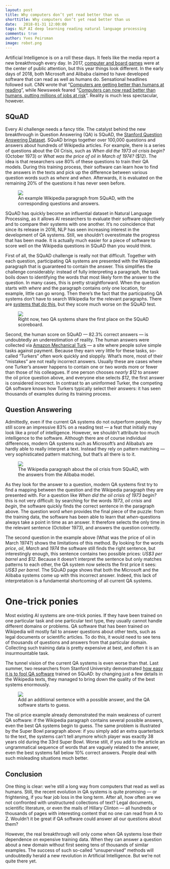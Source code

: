 ```yaml
---
layout: post
title: Why computers don’t yet read better than us
shorttitle: Why computers don’t yet read better than us
date:   2018-01-31 12:00:00
tags: NLP AI deep learning reading natural language processing
comments: true
author: Yves Peirsman
image: robot.png
---
```


<p class="first">
Artificial Intelligence is on a roll these days. It feels like the media report a new breakthrough every day. 
In 2017, <a href="https://newatlas.com/ai-2017-beating-humans-games/52741/">computer and board games</a> were at 
the center of public attention, but this year things look different. In the early days of 2018, both Microsoft 
and Alibaba claimed to have developed software that can read as well as humans do. Sensational headlines followed 
suit. CNN wrote that “<a href="http://money.cnn.com/2018/01/15/technology/reading-robot-alibaba-microsoft-stanford/index.html">Computers are getting better than humans at reading</a>”, while Newsweek feared “<a href="http://money.cnn.com/2018/01/15/technology/reading-robot-alibaba-microsoft-stanford/index.html">Computers can now read better than humans, putting millions 
of jobs at risk</a>”. Reality is much less spectacular, however.
</p>

## SQuAD

<p>Every AI challenge needs a fancy title. The catalyst behind the new breakthrough in Question Answering (QA) is 
SQuAD, the <a href="https://rajpurkar.github.io/SQuAD-explorer/">Stanford Question Answering Dataset</a>. SQuAD brings together over 100,000 questions and answers about hundreds of Wikipedia articles. For example, there is a series of questions about the Oil Crisis, such as <em>When did the 1973 oil crisis begin?</em> (October 1973) or <em>What was the price of oil in March of 1974?</em> (&dollar;12). The idea is that researchers use 80&#37; of these questions to train their QA models. During this training process, their software can learn how to find the answers in the texts and pick up the difference between various question words such as <em>where</em> and <em>when</em>. Afterwards, it is evaluated on the remaining 20&#37; of the questions it has never seen before.</p>

<figure class="padded2">
<img class="img-fluid" src="https://www.dropbox.com/s/88iftblw9rwv5ja/Screenshot%202018-01-17%2014.04.55.png?raw=1" />
<figcaption>An example Wikipedia paragraph from SQuAD, with the corresponding questions and answers.</figcaption>
</figure>

<p>SQuAD has quickly become an influential dataset in Natural Language Processing, 
as it allows AI researchers to evaluate their software objectively and to compare their systems with one another. It’s no coincidence that since its release in 2016, NLP
has seen increasing interest in the development of QA systems. Still, we shouldn’t overestimate the progress that has been made. It is actually much easier for a piece of software to score well on the Wikipedia questions in SQuAD than you would think.</p>

<p>First of all, the SQuAD challenge is really not that difficult. Together with each question, participating
QA systems are presented with the Wikipedia paragraph that is guaranteed to
contain the answer. This simplifies the challenge considerably: instead of fully interpreting a paragraph, the task boils down
to identifying the words that most likely form the answer to the question. In many cases, this is pretty straightforward.
When the question starts with <em>where</em> and the paragraph contains only one location, for example, 
little can go wrong. Then there’s the fact that the participating QA systems don’t have to search Wikipedia for the relevant paragraphs. There are <a href="https://arxiv.org/pdf/1704.00051.pdf">systems that do this</a>, but they score much worse on the SQuAD test.</p>

<figure class="padded2">
<img class="img-fluid" src="https://www.dropbox.com/s/sads42mxjiqsof8/Screenshot%202018-01-17%2022.11.07.png?raw=1" />
<figcaption>Right now, two QA systems share the first place on the SQuAD scoreboard.</figcaption>
</figure>

<p>Second, the human score on SQuAD &mdash; 82.3&#37; correct answers &mdash; is undoubtedly an underestimation of reality. 
The human answers were collected via <a href="https://www.mturk.com/">Amazon Mechanical Turk</a> &mdash; a site where people solve simple tasks against payment. 
Because they earn very little for these tasks, so-called “Turkers” often work quickly and sloppily. What’s more, 
most of their “mistakes” are not really incorrect answers. Usually these are cases where one Turker’s answer happens to contain 
one or two words more or fewer than those of his colleagues. If one person chooses <em>nearly &dollar;12</em> to answer the oil 
price question above, and everyone else selects <em>&dollar;12</em>, the first answer is considered incorrect. In 
contrast to an uninformed Turker, the competing QA 
software knows how Turkers typically select their answers: it has seen thousands 
of examples during its training process.</p>

## Question Answering

<p>Admittedly, even if the current QA systems do not outperform people, they still score an impressive 83&#37; on a reading test &mdash; a feat that initially may look like a proof of intelligence. However, we shouldn’t attribute too much intelligence to the software. Although there are of course individual differences, modern QA systems such as Microsoft’s and Alibaba’s are hardly able to really interpret a text. Instead they rely on pattern matching &mdash; very sophisticated pattern matching, but that’s all there is to it.</p>

<figure class="padded2">
<img class="img-fluid" src="https://www.dropbox.com/s/gd7ebu1phpxufxi/Screenshot%202018-01-17%2014.10.50.png?raw=1" />
<figcaption>The Wikipedia paragraph about the oil crisis from SQuAD, with the answers from the Alibaba model.</figcaption>
</figure>

<p>As they look for the answer to a question, modern QA systems first try to find a mapping between the question and the Wikipedia paragraph they are presented with. For a question like <em>When did the oil crisis of 1973 begin?</em> this is not very difficult: by searching for the words <em>1973</em>, <em>oil crisis</em> and <em>begin</em>, the software quickly finds the correct sentence in the paragraph above. The question word <em>when</em> provides the final piece of the puzzle: from the training data, the software has been able to learn that <em>when</em>-questions always take a point in time as an answer. It therefore selects the only time in the relevant sentence (October 1973), and answers the question correctly.</p>

<p>The second question in the example above (What was the price of oil in March 1974?) shows the limitations of this method. 
By looking for the words <em>price</em>, <em>oil</em>, <em>March</em> and <em>1974</em> the software still finds the right sentence, but interestingly 
enough, this sentence contains two possible prices: <em>US&dollar;3 per barrel</em> and <em>&dollar;12</em>. Because it doesn’t 
interpret the sentence but only matches patterns to each other, the QA system now selects the first price it sees: <em>US&dollar;3 per barrel</em>. 
The SQuAD page shows that both the Microsoft and the Alibaba systems come up with this incorrect answer. Indeed, this lack of interpretation is a fundamental shortcoming of all current QA systems.</p>

# One-trick ponies

<p>Most existing AI systems are one-trick ponies. If they have been trained on one particular task and one particular text type, they usually cannot handle different domains or problems. QA software that has been trained on Wikipedia will mostly fail to answer questions about other texts, such as legal documents or scientific articles. To do this, it would need to see tens of thousands of questions and answers from that particular domain. Collecting such training data is pretty expensive at best, and often it is an insurmountable task.</p>

<p>The tunnel vision of the current QA systems is even worse than that. Last summer, two researchers from Stanford University demonstrated <a href="https://arxiv.org/pdf/1707.07328.pdf">how easy it is to fool QA software</a> trained on SQuAD: by changing just a few details in the Wikipedia texts, they managed to bring down the quality of the best systems enormously.</p>

<figure class="padded2">
<img class="img-fluid" src="https://www.dropbox.com/s/crqzr3oxft2n9go/Screenshot%202018-01-17%2021.59.52.png?raw=1" />
<figcaption>Add an additional sentence with a possible answer, and the QA software starts to guess.</figcaption>
</figure>

<p>The oil price example already demonstrated the main weakness of current QA software: if the Wikipedia paragraph contains several possible answers, even the best QA systems begin to guess. The same problem is illustrated by the Super Bowl paragraph above: if you simply add an extra quarterback to the text, the systems can’t tell anymore which player was exactly 38 years old during the 33rd Super Bowl. Worse still, if you add to the article an ungrammatical sequence of words that are vaguely related to the answer, even the best systems fall below 10&#37; correct answers. People deal with such misleading situations much better.</p>

## Conclusion

<p>One thing is clear: we’re still a long way from computers that read as well as humans. Still, the recent evolution in QA systems is quite promising &mdash; or frightening, if you fear job loss in the long term. After all, how often are we not confronted with unstructured collections of text? Legal documents, scientific literature, or even the mails of Hillary Clinton &mdash; all hundreds or thousands of pages with interesting content that no one can read from A to Z. Wouldn’t it be great if QA software could answer all our questions about them?</p>

<p>However, the real breakthrough will only come when QA systems lose their dependence on expensive training data. When they can answer a question about a new domain without first seeing tens of thousands of similar examples. The success of such so-called “unsupervised” methods will undoubtedly herald a new revolution in Artificial Intelligence. But we’re not quite there yet.</p>

